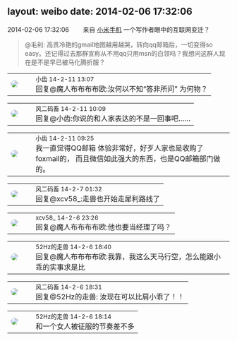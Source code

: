 layout: weibo
date: 2014-02-06 17:32:06
---
<meta name="referrer" content="no-referrer" />

2014-02-06 17:32:06  &nbsp;&nbsp;&nbsp;&nbsp;&nbsp;&nbsp; 来自 <a href="http://app.weibo.com/t/feed/22zMnn" rel="nofollow">小米手机</a>
一个写作者眼中的互联网变迁？
>  @毛利: 高贵冷艳的gmail地图越用越哭，转向qq邮箱后，一切变得so easy。还记得过去那群宣称从不用qq只用msn的白领吗？我想问这群人现在是不是早已被马化腾折服？ ​​​

<table style="width: 100%;">
  <tr>
    <td style="width: 40px;"><img style="border-radius:50%" src="https://tva3.sinaimg.cn/crop.0.0.480.480.50/4d4bc111jw8ejj3t36gwaj20dc0dc769.jpg?KID=imgbed,tva&Expires=1624465145&ssig=GdwjEakwp%2F"></td>
    <td colspan="2"><small>小齿 14-2-11 13:07</small><br/>回复@魔人布布布布欧:汝何以不知“答非所问” 为何物？</td>
  </tr>
</table>

<table style="width: 100%;">
  <tr>
    <td style="width: 40px;"><img style="border-radius:50%" src="https://tva3.sinaimg.cn/crop.0.0.639.639.50/6d2a6003jw8f3idy69w2gj20hs0hrt9g.jpg?KID=imgbed,tva&Expires=1624465145&ssig=SSVYGkGXHV"></td>
    <td colspan="2"><small>风二码畜 14-2-11 10:09</small><br/>回复@小齿:你说的和人家表达的不是一回事吧……</td>
  </tr>
</table>

<table style="width: 100%;">
  <tr>
    <td style="width: 40px;"><img style="border-radius:50%" src="https://tva3.sinaimg.cn/crop.0.0.480.480.50/4d4bc111jw8ejj3t36gwaj20dc0dc769.jpg?KID=imgbed,tva&Expires=1624465145&ssig=GdwjEakwp%2F"></td>
    <td colspan="2"><small>小齿 14-2-11 09:25</small><br/>我一直觉得QQ邮箱 体验非常好，好歹人家也是收购了 foxmail的， 而且微信如此强大的东西，也是QQ邮箱部门做的。</td>
  </tr>
</table>

<table style="width: 100%;">
  <tr>
    <td style="width: 40px;"><img style="border-radius:50%" src="https://tva3.sinaimg.cn/crop.0.0.639.639.50/6d2a6003jw8f3idy69w2gj20hs0hrt9g.jpg?KID=imgbed,tva&Expires=1624465145&ssig=SSVYGkGXHV"></td>
    <td colspan="2"><small>风二码畜 14-2-7 01:32</small><br/>回复@xcv58_:走兽也开始走犀利路线了</td>
  </tr>
</table>

<table style="width: 100%;">
  <tr>
    <td style="width: 40px;"><img style="border-radius:50%" src="https://tva3.sinaimg.cn/crop.0.0.1242.1242.50/801f7e9ajw8f3peekcgoqj20yi0yidg9.jpg?KID=imgbed,tva&Expires=1624465145&ssig=ACZoDE0cNh"></td>
    <td colspan="2"><small>xcv58_ 14-2-6 23:26</small><br/>回复@魔人布布布布欧:他也要当经理了吗？</td>
  </tr>
</table>

<table style="width: 100%;">
  <tr>
    <td style="width: 40px;"><img style="border-radius:50%" src="https://tva4.sinaimg.cn/crop.0.0.180.180.50/8beaf773jw1e8qgp5bmzyj2050050aa8.jpg?KID=imgbed,tva&Expires=1624465145&ssig=4HKfKiLCmh"></td>
    <td colspan="2"><small>52Hz的走兽 14-2-6 18:40</small><br/>回复@魔人布布布布欧:我靠，我这么天马行空，怎么能跟小乖的实事求是比</td>
  </tr>
</table>

<table style="width: 100%;">
  <tr>
    <td style="width: 40px;"><img style="border-radius:50%" src="https://tva3.sinaimg.cn/crop.0.0.639.639.50/6d2a6003jw8f3idy69w2gj20hs0hrt9g.jpg?KID=imgbed,tva&Expires=1624465145&ssig=SSVYGkGXHV"></td>
    <td colspan="2"><small>风二码畜 14-2-6 18:31</small><br/>回复@52Hz的走兽: 汝现在可以比肩小乖了！！</td>
  </tr>
</table>

<table style="width: 100%;">
  <tr>
    <td style="width: 40px;"><img style="border-radius:50%" src="https://tva4.sinaimg.cn/crop.0.0.180.180.50/8beaf773jw1e8qgp5bmzyj2050050aa8.jpg?KID=imgbed,tva&Expires=1624465145&ssig=4HKfKiLCmh"></td>
    <td colspan="2"><small>52Hz的走兽 14-2-6 18:14</small><br/>和一个女人被征服的节奏差不多</td>
  </tr>
</table>

